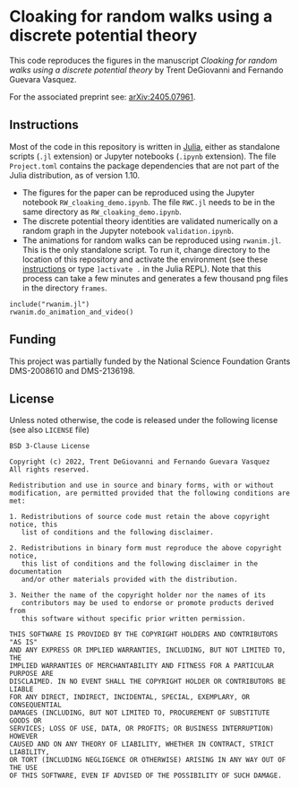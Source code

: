 # Cloaking for random walks using a discrete potential theory
This code reproduces the figures in the manuscript _Cloaking for random walks using a discrete potential theory_ by Trent DeGiovanni and Fernando Guevara Vasquez. 

For the associated preprint see: [arXiv:2405.07961](https://arxiv.org/abs/2405.07961).

## Instructions
Most of the code in this repository is written in [Julia]([https://julialang.org/), either as standalone scripts (`.jl` extension) or Jupyter notebooks (`.ipynb` extension). The file `Project.toml` contains the package dependencies that are not part of the Julia distribution, as of version 1.10.
* The figures for the paper can be reproduced using the Jupyter notebook `RW_cloaking_demo.ipynb`. The file `RWC.jl` needs to be in the same directory as `RW_cloaking_demo.ipynb`.
* The discrete potential theory identities are validated numerically on a random graph in the Jupyter notebook `validation.ipynb`.
* The animations for random walks can be reproduced using `rwanim.jl`. This is the only standalone script. To run it, change directory to the location of this repository and activate the environment (see these [instructions](https://pkgdocs.julialang.org/v1/environments/) or type `]activate .` in the Julia REPL). Note that this process can take a few minutes and generates a few thousand png files in the directory `frames`.
```
include("rwanim.jl")
rwanim.do_animation_and_video()
```

## Funding
This project was partially funded by the National Science Foundation Grants DMS-2008610 and DMS-2136198.

## License
Unless noted otherwise, the code is released under the following license (see also `LICENSE` file)
```
BSD 3-Clause License

Copyright (c) 2022, Trent DeGiovanni and Fernando Guevara Vasquez
All rights reserved.

Redistribution and use in source and binary forms, with or without
modification, are permitted provided that the following conditions are met:

1. Redistributions of source code must retain the above copyright notice, this
   list of conditions and the following disclaimer.

2. Redistributions in binary form must reproduce the above copyright notice,
   this list of conditions and the following disclaimer in the documentation
   and/or other materials provided with the distribution.

3. Neither the name of the copyright holder nor the names of its
   contributors may be used to endorse or promote products derived from
   this software without specific prior written permission.

THIS SOFTWARE IS PROVIDED BY THE COPYRIGHT HOLDERS AND CONTRIBUTORS "AS IS"
AND ANY EXPRESS OR IMPLIED WARRANTIES, INCLUDING, BUT NOT LIMITED TO, THE
IMPLIED WARRANTIES OF MERCHANTABILITY AND FITNESS FOR A PARTICULAR PURPOSE ARE
DISCLAIMED. IN NO EVENT SHALL THE COPYRIGHT HOLDER OR CONTRIBUTORS BE LIABLE
FOR ANY DIRECT, INDIRECT, INCIDENTAL, SPECIAL, EXEMPLARY, OR CONSEQUENTIAL
DAMAGES (INCLUDING, BUT NOT LIMITED TO, PROCUREMENT OF SUBSTITUTE GOODS OR
SERVICES; LOSS OF USE, DATA, OR PROFITS; OR BUSINESS INTERRUPTION) HOWEVER
CAUSED AND ON ANY THEORY OF LIABILITY, WHETHER IN CONTRACT, STRICT LIABILITY,
OR TORT (INCLUDING NEGLIGENCE OR OTHERWISE) ARISING IN ANY WAY OUT OF THE USE
OF THIS SOFTWARE, EVEN IF ADVISED OF THE POSSIBILITY OF SUCH DAMAGE.
